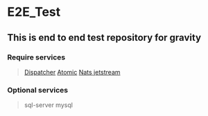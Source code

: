 # E2E_Test
## This is end to end test repository for gravity
### Require services
> [Dispatcher](https://github.com/BrobridgeOrg/gravity-dispatcher)
> [Atomic](https://github.com/BrobridgeOrg/atomic-gravity)
> [Nats jetstream](https://docs.nats.io/nats-concepts/jetstream)

### Optional services
> sql-server
> mysql